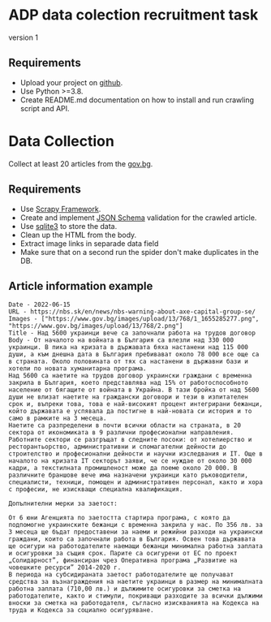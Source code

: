 # ADP data colection recruitment task
version 1
## Requirements
- Upload your project on [github](https://github.com/).
- Use Python >=3.8.
- Create README.md documentation on how to install and run crawling script and API.

# Data Collection
Collect at least 20 articles from the [gov.bg](https://www.gov.bg/bg/prestsentar/novini).

## Requirements
- Use [Scrapy Framework](https://scrapy.org/).
- Create and implement [JSON Schema](https://json-schema.org/) validation for the crawled article.
- Use [sqlite3](https://www.sqlite.org/index.html) to store the data.
- Clean up the HTML from the body.
- Extract image links in separade data field
- Make sure that on a second run the spider don't make duplicates in the DB.

## Article information example
```
Date - 2022-06-15
URL - https://nbs.sk/en/news/nbs-warning-about-axe-capital-group-se/
Images - ["https://www.gov.bg/images/upload/13/768/1_1655285277.png", "https://www.gov.bg/images/upload/13/768/2.png"]
Title - Над 5600 украинци вече са започнали работа на трудов договор
Body - От началото на войната в България са влезли над 330 000 украинци. В пика на кризата в държавата бяха настанени над 115 000 души, а към днешна дата в България пребивават около 78 000 все още са в страната. Около половината от тях са настанени в държавни бази и хотели по новата хуманитарна програма.
Над 5600 са наетите на трудов договор украински граждани с временна закрила в България, което представлява над 15% от работоспособното население от бягащите от войната в Украйна. В тази бройка от над 5600 души не влизат наетите на граждански договори и тези в изпитателен срок и, въпреки това, това е най-високият процент интегрирани бежанци, който държавата е успявала да постигне в най-новата си история и то само в рамките на 3 месеца.
Наетите са разпределени в почти всички области на страната, в 20 сектора от икономиката в 9 различни професионални направления.
Работните сектори се разгръщат в следните посоки: от хотелиерство и ресторантьорство, административни и спомагателни дейности до строителство и професионални дейности и научни изследвания и IT. Още в началото на кризата IT секторът заяви, че се нуждае от около 30 000 кадри, а текстилната промишленост може да поеме около 20 000. В различните браншове вече има назначени украинци като ръководители, специалисти, техници, помощен и административен персонал, както и хора с професии, не изискващи специална квалификация.
 
Допълнителни мерки за заетост:
 
От 6 юни Агенцията по заетостта стартира програма, с която да подпомогне украинските бежанци с временна закрила у нас. По 356 лв. за 3 месеца ще бъдат предоставени за наеми и режийни разходи на украински граждани, които са започнали работа в България. Освен това държавата ще осигури на работодателите наемащи бежанци минимална работна заплата и осигуровки за същия срок. Парите са осигурени от ЕС по проект „Солидарност”, финансиран чрез Оперативна програма „Развитие на човешките ресурси” 2014-2020 г.
В периода на субсидираната заетост работодателите ще получават средства за възнаграждения на наетите украинци в размер на минималната работна заплата (710,00 лв.) и дължимите осигуровки за сметка на работодателите, както и стимули, покриващи разходите за всички дължими вноски за сметка на работодателя, съгласно изискванията на Кодекса на труда и Кодекса за социално осигуряване.
```